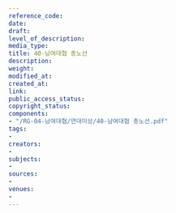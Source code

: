 ```yaml
---
reference_code: 
date: 
draft: 
level_of_description: 
media_type: 
title: 40-남여대협 총노선
description: 
weight: 
modified_at: 
created_at: 
link: 
public_access_status: 
copyright_status: 
components:
- "/RG-04-남여대협/연대미상/40-남여대협 총노선.pdf"
tags:
- 
creators:
- 
subjects:
- 
sources:
- 
venues:
- 
---
```

